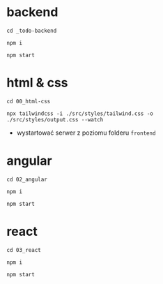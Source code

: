 # backend

`cd _todo-backend`

`npm i`

`npm start`

# html & css

`cd 00_html-css`

`npx tailwindcss -i ./src/styles/tailwind.css -o ./src/styles/output.css --watch`

+ wystartować serwer z poziomu folderu `frontend`

# angular

`cd 02_angular`

`npm i`

`npm start`

# react

`cd 03_react`

`npm i`

`npm start`
